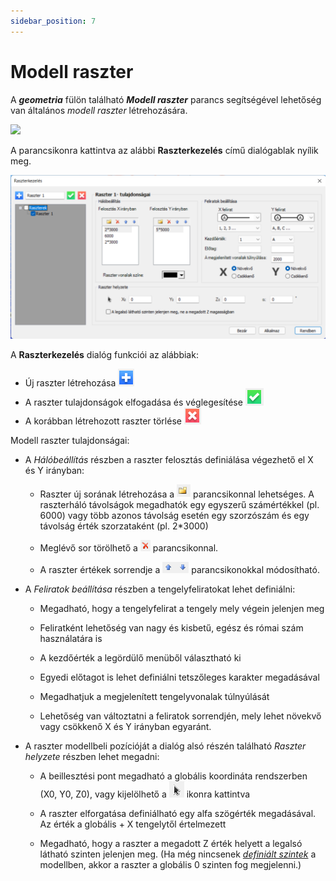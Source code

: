 ```yaml
---
sidebar_position: 7
---
```

# Modell raszter
<!-- wp:paragraph -->

A _**geometria**_ fülön található _**Modell raszter**_ parancs segítségével lehetőség van általános _modell raszter_ létrehozására.

<!-- /wp:paragraph -->

<!-- wp:image {"align":"center","id":33061,"width":628,"height":80,"sizeSlug":"full","linkDestination":"media","className":"is-style-editorskit-rounded"} -->

[![](https://consteelsoftware.com/wp-content/uploads/2022/02/modell_raszter.png)](./img/wp-content-uploads-2022-02-modell_raszter.png)

<!-- /wp:image -->

<!-- wp:paragraph -->

A parancsikonra kattintva az alábbi **Raszterkezelés** című dialógablak nyílik meg.

<!-- /wp:paragraph -->

<!-- wp:image {"align":"center","id":33065,"width":768,"height":401,"sizeSlug":"large","linkDestination":"media"} -->

[![](./img/wp-content-uploads-2022-02-dial_raszter-1024x534.png)](https://consteelsoftware.com/wp-content/uploads/2022/02/dial_raszter.png)

<!-- /wp:image -->

<!-- wp:paragraph -->

A **Raszterkezelés** dialóg funkciói az alábbiak:

<!-- /wp:paragraph -->

<!-- wp:list -->

- Új raszter létrehozása ![](./img/wp-content-uploads-2021-04-4-8-grid-plus.png)
- A raszter tulajdonságok elfogadása és véglegesítése ![](./img/wp-content-uploads-2021-04-4-8-grid-check.png)
- A korábban létrehozott raszter törlése ![](./img/wp-content-uploads-2021-04-4-8-grid-cancel.png)

<!-- /wp:list -->

<!-- wp:paragraph -->

Modell raszter tulajdonságai:

<!-- /wp:paragraph -->

<!-- wp:list -->

- A _Hálóbeállítás_ részben a raszter felosztás definiálása végezhető el X és Y irányban:

  - Raszter új sorának létrehozása a ![](./img/wp-content-uploads-2021-04-ico-new.png) parancsikonnal lehetséges. A raszterháló távolságok megadhatók egy egyszerű számértékkel (pl. 6000) vagy több azonos távolság esetén egy szorzószám és egy távolság érték szorzataként (pl. 2\*3000)

  - Meglévő sor törölhető a ![](./img/wp-content-uploads-2021-04-ico-delete.png) parancsikonnal.

  - A raszter értékek sorrendje a ![](./img/wp-content-uploads-2021-04-ico-up-down-arrow.png) parancsikonokkal módosítható.

<!-- /wp:list -->

<!-- wp:list -->

- A _Feliratok beállítása_ részben a tengelyfeliratokat lehet definiálni:

  - Megadható, hogy a tengelyfelirat a tengely mely végein jelenjen meg
  - Feliratként lehetőség van nagy és kisbetű, egész és római szám használatára is

  - A kezdőérték a legördülő menüből választható ki

  - Egyedi előtagot is lehet definiálni tetszőleges karakter megadásával
  - Megadhatjuk a megjelenített tengelyvonalak túlnyúlását
  - Lehetőség van változtatni a feliratok sorrendjén, mely lehet növekvő vagy csökkenő X és Y irányban egyaránt.

<!-- /wp:list -->

<!-- wp:list -->

- A raszter modellbeli pozícióját a dialóg alsó részén található _Raszter helyzete_ részben lehet megadni:

  - A beillesztési pont megadható a globális koordináta rendszerben (X0, Y0, Z0), vagy kijelölhető a ![](./img/wp-content-uploads-2021-04-ico-pointer.png) ikonra kattintva

  - A raszter elforgatása definiálható egy alfa szögérték megadásával. Az érték a globális + X tengelytől értelmezett

  - Megadható, hogy a raszter a megadott Z érték helyett a legalsó látható szinten jelenjen meg. (Ha még nincsenek _[definiált szintek](../3_0_model-view/3_3_portions-manager.md)_ a modellben, akkor a raszter a globális 0 szinten fog megjelenni.)

<!-- /wp:list -->
